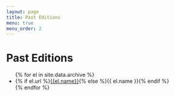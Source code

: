 ```yaml
---
layout: page
title: Past Editions
menu: true
menu_order: 2
---
```


# Past Editions

<ul>
{% for el in site.data.archive %}
<li> {% if el.url %}<a href="{{ el.url }}" target="_blank">{{el.name}}</a>{% else %}{{ el.name }}{% endif %}</li>
{% endfor %}
</ul>
